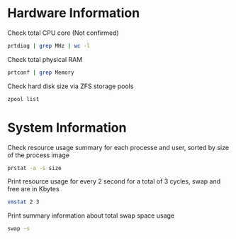 # Hardware Information

Check total CPU core (Not confirmed)

```sh
prtdiag | grep MHz | wc -l
```

Check total physical RAM

```sh
prtconf | grep Memory
```

Check hard disk size via ZFS storage pools

```sh
zpool list
```


# System Information

Check resource usage summary for each processe and user, sorted by size of the process image

```sh
prstat -a -s size
```

Print resource usage for every 2 second for a total of 3 cycles, swap and free are in Kbytes

```sh
vmstat 2 3
```

Print summary information about total swap space usage

```sh
swap -s
```
